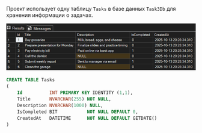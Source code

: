 Проект использует одну таблицу `Tasks` в базе данных `Task3Db` для хранения информации о задачах.

![Скриншот таблицы Tasks](./docs/db_screenshot.png)

```sql
CREATE TABLE Tasks
(
    Id          INT PRIMARY KEY IDENTITY (1,1),
    Title       NVARCHAR(255) NOT NULL,
    Description NVARCHAR(1000) NULL,
    IsCompleted BIT           NOT NULL DEFAULT 0,
    CreatedAt   DATETIME      NOT NULL DEFAULT GETDATE()
)
```